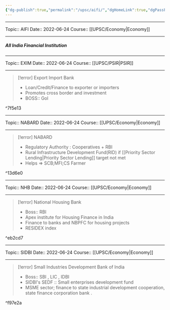 ```yaml
---
{"dg-publish":true,"permalink":"/upsc/aifi/","dgHomeLink":true,"dgPassFrontmatter":false}
---
```


----
Topic:: AIFI
Date:: 2022-06-24
Course:: [[UPSC/Economy|Economy]] 

----

##### All India Financial Institution 

<div class="transclusion internal-embed is-loaded"><div class="markdown-embed">

<div class="markdown-embed-title">



</div>


----
Topic:: EXIM
Date:: 2022-06-24
Course:: [[UPSC/PSIR|PSIR]] 

----
>[!error] Export Import Bank
> - Loan/Credit/Finance to exporter or importers
> - Promotes cross border and investment 
> - BOSS:: GoI 

^7f5e13






</div></div>



<div class="transclusion internal-embed is-loaded"><div class="markdown-embed">

<div class="markdown-embed-title">



</div>


----
Topic:: NABARD
Date:: 2022-06-24
Course:: [[UPSC/Economy|Economy]] 

----
>[!error] NABARD
> - Regulatory Authority : Cooperatives + RBI 
> - Rural Infrastructure Development Fund(RID) if [[Priority Sector Lending|Priority Sector Lending]] target not met
> - Helps => SCB;MFI;CS Farmer 

^13d6e0




</div></div>


<div class="transclusion internal-embed is-loaded"><div class="markdown-embed">

<div class="markdown-embed-title">



</div>


----
Topic:: NHB
Date:: 2022-06-24
Course:: [[UPSC/Economy|Economy]] 

----

>[!error] National Housing Bank 
> - Boss:: RBI 
> - Apex institute for Housing Finance in India
> - Finance to banks and NBPFC for housing projects 
> - RESIDEX index 

^eb2cd7





</div></div>


<div class="transclusion internal-embed is-loaded"><div class="markdown-embed">

<div class="markdown-embed-title">



</div>


----
Topic:: SIDBI
Date:: 2022-06-24
Course:: [[UPSC/Economy|Economy]] 

----

>[!error] Small Industries Development Bank of India
> - Boss:: SBI , LIC , IDBI 
> - SIDBI's SEDF :: Small enterprises development fund 
> - MSME sector; finance to state industrial development cooperation, state finance corporation bank .

^f97e2a





</div></div>



